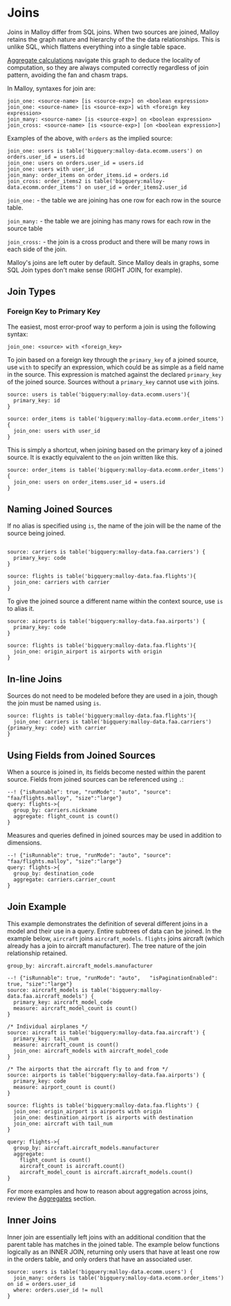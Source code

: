 # Joins

Joins in Malloy differ from SQL joins.  When two sources are joined,
Malloy retains the graph nature and hierarchy of the the data relationships. This is unlike
SQL, which flattens everything into a single table space.

[Aggregate calculations](aggregates.md) navigate this graph to deduce
the locality of computation, so they are always computed correctly regardless of join pattern, avoiding the fan and chasm traps.

In Malloy, syntaxes for join are:

```malloy
join_one: <source-name> [is <source-exp>] on <boolean expression>
join_one: <source-name> [is <source-exp>] with <foreign key expression>
join_many: <source-name> [is <source-exp>] on <boolean expression>
join_cross: <source-name> [is <source-exp>] [on <boolean expression>]
```

Examples of the above, with `orders` as the implied source:
```malloy
join_one: users is table('bigquery:malloy-data.ecomm.users') on orders.user_id = users.id
join_one: users on orders.user_id = users.id
join_one: users with user_id
join_many: order_items on order_items.id = orders.id
join_cross: order_items2 is table('bigquery:malloy-data.ecomm.order_items') on user_id = order_items2.user_id
```

`join_one:` - the table we are joining has one row for each row in the source table.

`join_many:` - the table we are joining has many rows for each row in the source table

`join_cross:` - the join is a cross product and there will be many rows in each side of the join.


Malloy's joins are left outer by default.
Since Malloy deals in graphs, some SQL Join types don't make sense (RIGHT JOIN, for example).


## Join Types

### Foreign Key to Primary Key

The easiest, most error-proof way to perform a join is using the following syntax:

`join_one: <source> with <foreign_key>`

To join based on a foreign key through the `primary_key` of a joined source, use `with` to specify an expression, which could be as simple as a field name in the source. This expression is matched against the declared `primary_key` of the joined source. Sources without a `primary_key` cannot use `with` joins.

```malloy
source: users is table('bigquery:malloy-data.ecomm.users'){
  primary_key: id
}

source: order_items is table('bigquery:malloy-data.ecomm.order_items'){
  join_one: users with user_id
}
```

This is simply a shortcut, when joining based on the primary key of a joined source. It is exactly equivalent to the `on` join written like this.

```malloy
source: order_items is table('bigquery:malloy-data.ecomm.order_items'){
  join_one: users on order_items.user_id = users.id
}
```


## Naming Joined Sources

If no alias is specified using `is`, the name of the join will be the name of the source being joined.

```malloy

source: carriers is table('bigquery:malloy-data.faa.carriers') {
  primary_key: code
}

source: flights is table('bigquery:malloy-data.faa.flights'){
  join_one: carriers with carrier
}
```

To give the joined source a different name within the context source, use `is` to alias it.

```malloy
source: airports is table('bigquery:malloy-data.faa.airports') {
  primary_key: code
}

source: flights is table('bigquery:malloy-data.faa.flights'){
  join_one: origin_airport is airports with origin
}
```

## In-line Joins

Sources do not need to be modeled before they are used in a join, though the join must be named using `is`.

```malloy
source: flights is table('bigquery:malloy-data.faa.flights'){
  join_one: carriers is table('bigquery:malloy-data.faa.carriers'){primary_key: code} with carrier
}
```

## Using Fields from Joined Sources

When a source is joined in, its fields become nested within the parent source. Fields from joined sources can be referenced using `.`:

```malloy
--! {"isRunnable": true, "runMode": "auto", "source": "faa/flights.malloy", "size":"large"}
query: flights->{
  group_by: carriers.nickname
  aggregate: flight_count is count()
}
```

Measures and queries defined in joined sources may be used in addition to dimensions.

```malloy
--! {"isRunnable": true, "runMode": "auto", "source": "faa/flights.malloy", "size":"large"}
query: flights->{
  group_by: destination_code
  aggregate: carriers.carrier_count
}
```

## Join Example

This example demonstrates the definition of several different joins in a model and their use in a query.
Entire subtrees of data can be joined.  In the example below, `aircraft` joins `aircraft_models`.  `flights`
joins aircraft (which already has a join to aircraft manufacturer).  The tree nature of the join relationship
retained.

  `group_by: aircraft.aircraft_models.manufacturer`

```malloy
--! {"isRunnable": true, "runMode": "auto",   "isPaginationEnabled": true, "size":"large"}
source: aircraft_models is table('bigquery:malloy-data.faa.aircraft_models') {
  primary_key: aircraft_model_code
  measure: aircraft_model_count is count()
}

/* Individual airplanes */
source: aircraft is table('bigquery:malloy-data.faa.aircraft') {
  primary_key: tail_num
  measure: aircraft_count is count()
  join_one: aircraft_models with aircraft_model_code
}

/* The airports that the aircraft fly to and from */
source: airports is table('bigquery:malloy-data.faa.airports') {
  primary_key: code
  measure: airport_count is count()
}

source: flights is table('bigquery:malloy-data.faa.flights') {
  join_one: origin_airport is airports with origin
  join_one: destination_airport is airports with destination
  join_one: aircraft with tail_num
}

query: flights->{
  group_by: aircraft.aircraft_models.manufacturer
  aggregate:
    flight_count is count()
    aircraft_count is aircraft.count()
    aircraft_model_count is aircraft.aircraft_models.count()
}
```

For more examples and how to reason about aggregation across joins, review the [Aggregates](aggregates.md) section.

## Inner Joins

Inner join are essentially left joins with an additional condition that the parent table has matches in the joined table. The example below functions logically as an INNER JOIN, returning only users that have at least one row in the orders table, and only orders that have an associated user.

```malloy
source: users is table('bigquery:malloy-data.ecomm.users') {
  join_many: orders is table('bigquery:malloy-data.ecomm.order_items') on id = orders.user_id
  where: orders.user_id != null
}
```
